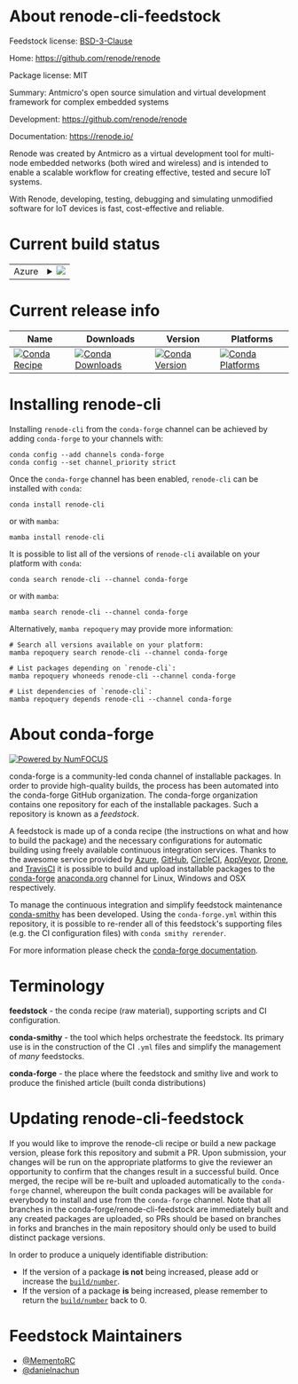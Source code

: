 About renode-cli-feedstock
==========================

Feedstock license: [BSD-3-Clause](https://github.com/conda-forge/renode-cli-feedstock/blob/main/LICENSE.txt)

Home: https://github.com/renode/renode

Package license: MIT

Summary: Antmicro's open source simulation and virtual development framework for complex embedded systems

Development: https://github.com/renode/renode

Documentation: https://renode.io/

Renode was created by Antmicro as a virtual development tool for multi-node
embedded networks (both wired and wireless) and is intended to enable a scalable
workflow for creating effective, tested and secure IoT systems.

With Renode, developing, testing, debugging and simulating unmodified software
for IoT devices is fast, cost-effective and reliable.

Current build status
====================


<table>
    
  <tr>
    <td>Azure</td>
    <td>
      <details>
        <summary>
          <a href="https://dev.azure.com/conda-forge/feedstock-builds/_build/latest?definitionId=25256&branchName=main">
            <img src="https://dev.azure.com/conda-forge/feedstock-builds/_apis/build/status/renode-cli-feedstock?branchName=main">
          </a>
        </summary>
        <table>
          <thead><tr><th>Variant</th><th>Status</th></tr></thead>
          <tbody><tr>
              <td>linux_64</td>
              <td>
                <a href="https://dev.azure.com/conda-forge/feedstock-builds/_build/latest?definitionId=25256&branchName=main">
                  <img src="https://dev.azure.com/conda-forge/feedstock-builds/_apis/build/status/renode-cli-feedstock?branchName=main&jobName=linux&configuration=linux%20linux_64_" alt="variant">
                </a>
              </td>
            </tr><tr>
              <td>osx_64</td>
              <td>
                <a href="https://dev.azure.com/conda-forge/feedstock-builds/_build/latest?definitionId=25256&branchName=main">
                  <img src="https://dev.azure.com/conda-forge/feedstock-builds/_apis/build/status/renode-cli-feedstock?branchName=main&jobName=osx&configuration=osx%20osx_64_" alt="variant">
                </a>
              </td>
            </tr><tr>
              <td>win_64</td>
              <td>
                <a href="https://dev.azure.com/conda-forge/feedstock-builds/_build/latest?definitionId=25256&branchName=main">
                  <img src="https://dev.azure.com/conda-forge/feedstock-builds/_apis/build/status/renode-cli-feedstock?branchName=main&jobName=win&configuration=win%20win_64_" alt="variant">
                </a>
              </td>
            </tr>
          </tbody>
        </table>
      </details>
    </td>
  </tr>
</table>

Current release info
====================

| Name | Downloads | Version | Platforms |
| --- | --- | --- | --- |
| [![Conda Recipe](https://img.shields.io/badge/recipe-renode--cli-green.svg)](https://anaconda.org/conda-forge/renode-cli) | [![Conda Downloads](https://img.shields.io/conda/dn/conda-forge/renode-cli.svg)](https://anaconda.org/conda-forge/renode-cli) | [![Conda Version](https://img.shields.io/conda/vn/conda-forge/renode-cli.svg)](https://anaconda.org/conda-forge/renode-cli) | [![Conda Platforms](https://img.shields.io/conda/pn/conda-forge/renode-cli.svg)](https://anaconda.org/conda-forge/renode-cli) |

Installing renode-cli
=====================

Installing `renode-cli` from the `conda-forge` channel can be achieved by adding `conda-forge` to your channels with:

```
conda config --add channels conda-forge
conda config --set channel_priority strict
```

Once the `conda-forge` channel has been enabled, `renode-cli` can be installed with `conda`:

```
conda install renode-cli
```

or with `mamba`:

```
mamba install renode-cli
```

It is possible to list all of the versions of `renode-cli` available on your platform with `conda`:

```
conda search renode-cli --channel conda-forge
```

or with `mamba`:

```
mamba search renode-cli --channel conda-forge
```

Alternatively, `mamba repoquery` may provide more information:

```
# Search all versions available on your platform:
mamba repoquery search renode-cli --channel conda-forge

# List packages depending on `renode-cli`:
mamba repoquery whoneeds renode-cli --channel conda-forge

# List dependencies of `renode-cli`:
mamba repoquery depends renode-cli --channel conda-forge
```


About conda-forge
=================

[![Powered by
NumFOCUS](https://img.shields.io/badge/powered%20by-NumFOCUS-orange.svg?style=flat&colorA=E1523D&colorB=007D8A)](https://numfocus.org)

conda-forge is a community-led conda channel of installable packages.
In order to provide high-quality builds, the process has been automated into the
conda-forge GitHub organization. The conda-forge organization contains one repository
for each of the installable packages. Such a repository is known as a *feedstock*.

A feedstock is made up of a conda recipe (the instructions on what and how to build
the package) and the necessary configurations for automatic building using freely
available continuous integration services. Thanks to the awesome service provided by
[Azure](https://azure.microsoft.com/en-us/services/devops/), [GitHub](https://github.com/),
[CircleCI](https://circleci.com/), [AppVeyor](https://www.appveyor.com/),
[Drone](https://cloud.drone.io/welcome), and [TravisCI](https://travis-ci.com/)
it is possible to build and upload installable packages to the
[conda-forge](https://anaconda.org/conda-forge) [anaconda.org](https://anaconda.org/)
channel for Linux, Windows and OSX respectively.

To manage the continuous integration and simplify feedstock maintenance
[conda-smithy](https://github.com/conda-forge/conda-smithy) has been developed.
Using the ``conda-forge.yml`` within this repository, it is possible to re-render all of
this feedstock's supporting files (e.g. the CI configuration files) with ``conda smithy rerender``.

For more information please check the [conda-forge documentation](https://conda-forge.org/docs/).

Terminology
===========

**feedstock** - the conda recipe (raw material), supporting scripts and CI configuration.

**conda-smithy** - the tool which helps orchestrate the feedstock.
                   Its primary use is in the construction of the CI ``.yml`` files
                   and simplify the management of *many* feedstocks.

**conda-forge** - the place where the feedstock and smithy live and work to
                  produce the finished article (built conda distributions)


Updating renode-cli-feedstock
=============================

If you would like to improve the renode-cli recipe or build a new
package version, please fork this repository and submit a PR. Upon submission,
your changes will be run on the appropriate platforms to give the reviewer an
opportunity to confirm that the changes result in a successful build. Once
merged, the recipe will be re-built and uploaded automatically to the
`conda-forge` channel, whereupon the built conda packages will be available for
everybody to install and use from the `conda-forge` channel.
Note that all branches in the conda-forge/renode-cli-feedstock are
immediately built and any created packages are uploaded, so PRs should be based
on branches in forks and branches in the main repository should only be used to
build distinct package versions.

In order to produce a uniquely identifiable distribution:
 * If the version of a package **is not** being increased, please add or increase
   the [``build/number``](https://docs.conda.io/projects/conda-build/en/latest/resources/define-metadata.html#build-number-and-string).
 * If the version of a package **is** being increased, please remember to return
   the [``build/number``](https://docs.conda.io/projects/conda-build/en/latest/resources/define-metadata.html#build-number-and-string)
   back to 0.

Feedstock Maintainers
=====================

* [@MementoRC](https://github.com/MementoRC/)
* [@danielnachun](https://github.com/danielnachun/)

